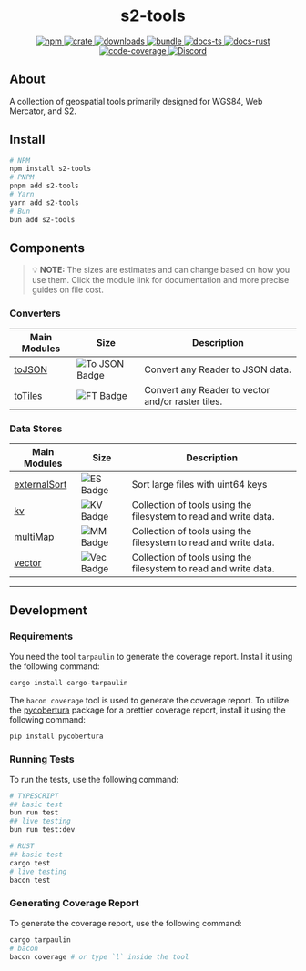 <h1 style="text-align: center;">
  <div align="center">s2-tools</div>
</h1>

<p align="center">
  <a href="https://npmjs.org/package/s2-tools">
    <img src="https://img.shields.io/npm/v/s2-tools.svg?logo=npm&logoColor=white" alt="npm">
  </a>
  <a href="https://crates.io/crates/s2-tools">
    <img src="https://img.shields.io/crates/v/s2-tools.svg?logo=rust&logoColor=white" alt="crate">
  </a>
  <a href="https://www.npmjs.com/package/s2-tools">
    <img src="https://img.shields.io/npm/dm/s2-tools.svg" alt="downloads">
  </a>
  <a href="https://bundlejs.com/?q=s2-tools">
    <img src="https://img.shields.io/bundlejs/size/s2-tools" alt="bundle">
  </a>
  <a href="https://open-s2.github.io/s2-tools/">
    <img src="https://img.shields.io/badge/docs-typescript-yellow.svg" alt="docs-ts">
  </a>
  <a href="https://docs.rs/s2-tools">
    <img src="https://img.shields.io/badge/docs-rust-yellow.svg" alt="docs-rust">
  </a>
  <a href="https://coveralls.io/github/Open-S2/s2-tools?branch=master">
    <img src="https://coveralls.io/repos/github/Open-S2/s2-tools/badge.svg?branch=master" alt="code-coverage">
  </a>
  <a href="https://discord.opens2.com">
    <img src="https://img.shields.io/discord/953563031701426206?logo=discord&logoColor=white" alt="Discord">
  </a>
</p>

## About

A collection of geospatial tools primarily designed for WGS84, Web Mercator, and S2.

## Install

```bash
# NPM
npm install s2-tools
# PNPM
pnpm add s2-tools
# Yarn
yarn add s2-tools
# Bun
bun add s2-tools
```

## Components

> 💡 **NOTE:** The sizes are estimates and can change based on how you use them. Click the module link for documentation and more precise guides on file cost.

### Converters

| Main Modules             | Size                          | Description                                                      |
| ------------------------ | ----------------------------- | ---------------------------------------------------------------- |
| [toJSON]                 | ![To JSON Badge][toJSONBadge] | Convert any Reader to JSON data.                                 |
| [toTiles]                | ![FT Badge][toTilesBadge]     | Convert any Reader to vector and/or raster tiles.                |

[toJSON]: https://github.com/Open-S2/s2-tools/tree/master/docs-ts/converters/toJSON.md
[toJSONBadge]: https://deno.bundlejs.com/badge?q=s2-tools&treeshake=[{+toJSON,toJSONLD,BufferReader+}]
[toTiles]: https://github.com/Open-S2/s2-tools/tree/master/docs-ts/converters/toTiles.md
[toTilesBadge]: https://deno.bundlejs.com/badge?q=s2-tools&treeshake=[{+toTiles,BufferReader+}]

### Data Stores

| Main Modules             | Size                          | Description                                                      |
| ------------------------ | ----------------------------- | ---------------------------------------------------------------- |
| [externalSort]           | ![ES Badge][esBadge]          | Sort large files with uint64 keys                                |
| [kv]                     | ![KV Badge][kvBadge]          | Collection of tools using the filesystem to read and write data. |
| [multiMap]               | ![MM Badge][mmBadge]          | Collection of tools using the filesystem to read and write data. |
| [vector]                 | ![Vec Badge][vecBadge]        | Collection of tools using the filesystem to read and write data. |

[externalSort]: https://github.com/Open-S2/s2-tools/tree/master/docs-ts/dataStores/externalSort.md
[esBadge]: https://deno.bundlejs.com/badge?q=s2-tools&treeshake=[{+externalSort+}]
[kv]: https://github.com/Open-S2/s2-tools/tree/master/docs-ts/dataStores/kv.md
[kvBadge]: https://deno.bundlejs.com/badge?q=s2-tools&treeshake=[{KV}]
[multiMap]: https://github.com/Open-S2/s2-tools/tree/master/docs-ts/dataStores/multimap.md
[mmBadge]: https://deno.bundlejs.com/badge?q=s2-tools&treeshake=[{MultiMap}]
[vector]: https://github.com/Open-S2/s2-tools/tree/master/docs-ts/dataStores/vector.md
[vecBadge]: https://deno.bundlejs.com/badge?q=s2-tools&treeshake=[{Vector}]

---

## Development

### Requirements

You need the tool `tarpaulin` to generate the coverage report. Install it using the following command:

```bash
cargo install cargo-tarpaulin
```

The `bacon coverage` tool is used to generate the coverage report. To utilize the [pycobertura](https://pypi.org/project/pycobertura/) package for a prettier coverage report, install it using the following command:

```bash
pip install pycobertura
```

### Running Tests

To run the tests, use the following command:

```bash
# TYPESCRIPT
## basic test
bun run test
## live testing
bun run test:dev

# RUST
## basic test
cargo test
# live testing
bacon test
```

### Generating Coverage Report

To generate the coverage report, use the following command:

```bash
cargo tarpaulin
# bacon
bacon coverage # or type `l` inside the tool
```
